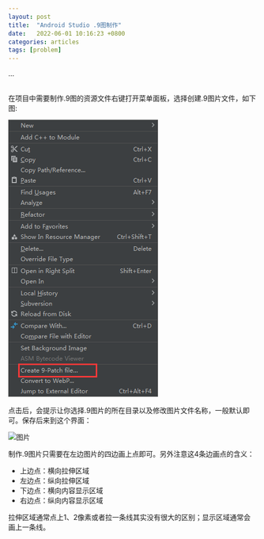 ```yaml
---
layout: post
title:  "Android Studio .9图制作"
date:   2022-06-01 10:16:23 +0800
categories: articles
tags: [problem]
---
```

...

<br>
在项目中需要制作.9图的资源文件右键打开菜单面板，选择创建.9图片文件，如下图:

![.9图](/imgs/img01.png)

点击后，会提示让你选择.9图片的所在目录以及修改图片文件名称，一般默认即可。保存后来到这个界面：

![图片](https://foty.github.io/imgs/img02.png)

制作.9图片只需要在左边图片的四边画上点即可。另外注意这4条边画点的含义：
* 上边点：横向拉伸区域
* 左边点：纵向拉伸区域
* 下边点：横向内容显示区域
* 右边点：纵向内容显示区域

拉伸区域通常点上1、2像素或者拉一条线其实没有很大的区别；显示区域通常会画上一条线。